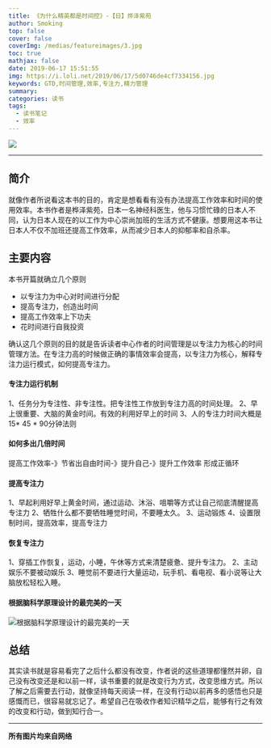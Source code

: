 ```yaml
---
title: 《为什么精英都是时间控》-【日】烨泽紫苑
author: Smoking
top: false
cover: false
coverImg: /medias/featureimages/3.jpg
toc: true
mathjax: false
date: 2019-06-17 15:51:55
img: https://i.loli.net/2019/06/17/5d0746de4cf7334156.jpg
keywords: GTD,时间管理,效率,专注力,精力管理
summary:
categories: 读书
tags:
  - 读书笔记
  - 效率
---
```


![](https://i.loli.net/2019/06/17/5d0746de4cf7334156.jpg)


---


## 简介
 就像作者所说看这本书的目的，肯定是想看看有没有办法提高工作效率和时间的使用效率。本书作者是桦泽紫苑，日本一名神经科医生，他与习惯忙碌的日本人不同，认为日本人现在的以工作为中心崇尚加班的生活方式不健康。想要用这本书让日本人不仅不加班还提高工作效率，从而减少日本人的抑郁率和自杀率。
 
## 主要内容
本书开篇就确立几个原则

* 以专注力为中心对时间进行分配
* 提高专注力，创造出时间
* 提高工作效率上下功夫
* 花时间进行自我投资

确认这几个原则的目的就是告诉读者中心作者的时间管理是以专注力为核心的时间管理方法。在专注力高的时候做正确的事情效率会提高，以专注力为核心，解释专注力运行模式，如何提高专注力。

#### 专注力运行机制
1、任务分为专注性、非专注性。把专注性工作放到专注力高的时间处理。
2、早上很重要、大脑的黄金时间。有效的利用好早上的时间
3、人的专注力时间大概是 15* 45 * 90分钟法则

#### 如何多出几倍时间
提高工作效率-》节省出自由时间-》提升自己-》提升工作效率 形成正循环


#### 提高专注力

1、早起利用好早上黄金时间，通过运动、沐浴、咀嚼等方式让自己彻底清醒提高专注力
2、牺牲什么都不要牺牲睡觉时间，不要睡太久。
3、运动锻炼
4、设置限制时间，提高效率，提高专注力

#### 恢复专注力
1、穿插工作恢复，运动，小睡，午休等方式来清楚疲惫、提升专注力。
2、主动娱乐不要被动娱乐
3、睡觉前不要进行大量运动，玩手机、看电视、看小说等让大脑放松轻松入睡。


#### 根据脑科学原理设计的最完美的一天

![根据脑科学原理设计的最完美的一天](
https://i.loli.net/2019/06/17/5d0748d31792c55017.jpg)

## 总结

其实读书就是容易看完了之后什么都没有改变，作者说的这些道理都懂然并卵，自己没有改变还是和以前一样，读书重要的就是改变行为方式，改变思维方式。所以了解之后需要去行动，就像坚持每天阅读一样，在没有行动以前再多的感悟也只是感慨而已，很容易就忘记了。希望自己在吸收作者知识精华之后，能够有行之有效的改变和行动，做到知行合一。

------------------------------------------------
**所有图片均来自网络**